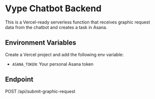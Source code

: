 # Vype Chatbot Backend

This is a Vercel-ready serverless function that receives graphic request data from the chatbot and creates a task in Asana.

## Environment Variables
Create a Vercel project and add the following env variable:

- `ASANA_TOKEN`: Your personal Asana token

## Endpoint
POST /api/submit-graphic-request
